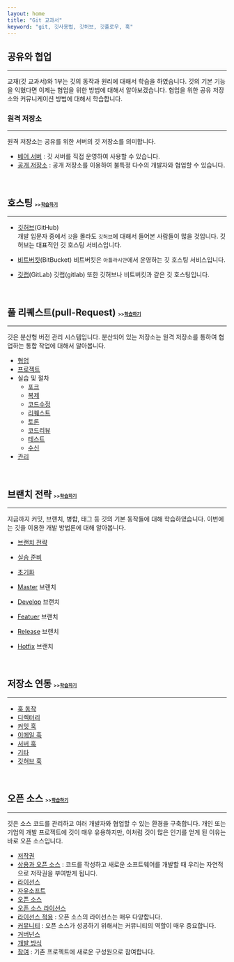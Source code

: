 ```yaml
---
layout: home
title: "Git 교과서"
keyword: "git, 깃사용법, 깃허브, 깃플로우, 훅"
---
```


## 공유와 협업
<hr>
교재(깃 교과서)와 1부는 깃의 동작과 원리에 대해서 학습을 하였습니다. 
깃의 기본 기능을 익혔다면 이제는 협업을 위한 방법에 대해서 알아보겠습니다.
협업을 위한 공유 저장소와 커뮤니케이션 방법에 대해서 학습합니다. 

<br>

### 원격 저장소
<hr>
원격 저장소는 공유를 위한 서버의 깃 저장소를 의미합니다.

* [베어 서버](server/bare) : 깃 서버를 직접 운영하여 사용할 수 있습니다. 
* [공개 저장소](hosting/repo) : 공개 저장소를 이용하여 불특정 다수의 개발자와 협업할 수 있습니다. 

<br>

<h2>호스팅
    <small style="font-size: 0.5em;">>><a href="hosting">학습하기</a></small>
</h2>
<hr>

* [깃허브](github)(GitHub)  
개발 입문자 중에서 `깃`을 몰라도 `깃허브`에 대해서 들어본 사람들이 많을 것입니다. 깃허브는 대표적인 깃 호스팅 서비스입니다. 

* [비트버킷](bitbucket)(BitBucket)
비트버킷은 `아틀라시안`에서 운영하는 깃 호스팅 서비스입니다. 

* [깃랩](gitlab)(GitLab)
깃랩(gitlab) 또한 깃허브나 비트버킷과 같은 깃 호스팅입니다. 

<br>


<h2>풀 리퀘스트(pull-Request) 
    <small style="font-size: 0.5em;">>><a href="pullrequest">학습하기</a></small>
</h2>
<hr>

깃은 분산형 버전 관리 시스템입니다. 분산되어 있는 저장소는 원격 저장소를 통하여 협업하는 통합 작업에 대해서 알아봅니다.  


* [협업](pullrequest/collaboration)
* [프로젝트](pullrequest/project)
* 실습 및 절차
    + [포크](pullrequest/fork)
    + [복제](pullrequest/clone)
    + [코드수정](pullrequest/code)
    + [리퀘스트](pullrequest/request)
    + [토론](pullrequest/discuss)
    + [코드리뷰](pullrequest/review)
    + [테스트](pullrequest/test)
    + [수신](pullrequest/receive)
* [관리](pullrequest/manage)

<br>


<h2>브랜치 전략 
    <small style="font-size: 0.5em;">>><a href="gitflow">학습하기</a></small>
</h2>
<hr>

지금까지 커밋, 브랜치, 병합, 태그 등 깃의 기본 동작들에 대해 학습하였습니다. 이번에는 깃을 이용한 개발 방법론에 대해 알아봅니다.  


* [브랜치 전략](gitflow/branch)
* [실습 준비](gitflow/practice)
* [초기화](gitflow/init)

* [Master](gitflow/master) 브랜치
* [Develop](gitflow/develop) 브랜치
* [Featuer](gitflow/feature) 브랜치
* [Release](gitflow/release) 브랜치
* [Hotfix](gitflow/hotfix) 브랜치

<br>

<h2>저장소 연동 
    <small style="font-size: 0.5em;">>><a href="hook">학습하기</a></small>
</h2>
<hr>

* [훅 동작](hook/훅동작)
* [디렉터리](hook/디렉터리)
* [커밋 훅](hook/커밋훅)
* [이메일 훅](hook/이메일훅)
* [서버 훅](hook/서버훅)
* [기타](hook/기타)
* [깃허브 훅](hook/github)

<br>

<h2>오픈 소스 
    <small style="font-size: 0.5em;">>><a href="opensource">학습하기</a></small>
</h2>
<hr>

깃은 소스 코드를 관리하고 여러 개발자와 협업할 수 있는 환경을 구축합니다. 개인 또는 기업의 개발 프로젝트에 깃이 매우 유용하지만, 이처럼 깃이 많은 인기를 얻게 된 이유는 바로 오픈 소스입니다.  

* [저작권](opensource/copyright)
* [상용과 오픈 소스](opensource/copyleft) : 코드를 작성하고 새로운 소프트웨어를 개발할 때 우리는 자연적으로 저작권을 부여받게 됩니다. 
* [라이선스](opensource/license)
* [자유소프트](opensource/freesoft)
* [오픈 소스](opensource/opensource)
* [오픈 소스 라이선스](opensource/openlicense)
* [라이선스 적용](opensource/apply) : 오픈 소스의 라이선스는 매우 다양합니다.
* [커뮤니티](opensource/comunity) : 오픈 소스가 성공하기 위해서는 커뮤니티의 역할이 매우 중요합니다.
* [거버넌스](opensource/governance)
* [개발 방식](opensource/develop)
* [참여](opensource/contributor) : 기존 프로젝트에 새로운 구성원으로 참여합니다.

<br><br>